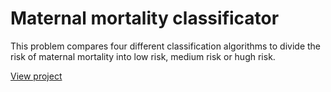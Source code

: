 
# Maternal mortality classificator
This problem compares four different classification algorithms to divide the risk of maternal mortality into low risk, medium risk or hugh risk.

[View project](Maternal%20mortality/Maternal%20mortality.md)

